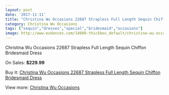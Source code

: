 ```yaml
---
layout: post
date: '2017-11-11'
title: "Christina Wu Occasions 22687 Strapless Full Length Sequin Chiffon Bridesmaid Dress"
category: Christina Wu Occasions
tags: ["sequin","dresses","special","bridesmaid","occasions"]
image: http://www.eudances.com/14609-thickbox_default/christina-wu-occasions-22687-strapless-full-length-sequin-chiffon-bridesmaid-dress.jpg
---
```

Christina Wu Occasions 22687 Strapless Full Length Sequin Chiffon Bridesmaid Dress

On Sales: **$229.99**
<a href="https://www.eudances.com/en/christina-wu-occasions/4370-christina-wu-occasions-22687-strapless-full-length-sequin-chiffon-bridesmaid-dress.html"><amp-img layout="responsive" width="600" height="600" src="//www.eudances.com/14609-thickbox_default/christina-wu-occasions-22687-strapless-full-length-sequin-chiffon-bridesmaid-dress.jpg" alt="Christina Wu Occasions 22687 Strapless Full Length Sequin Chiffon Bridesmaid Dress 0" /></a>
<a href="https://www.eudances.com/en/christina-wu-occasions/4370-christina-wu-occasions-22687-strapless-full-length-sequin-chiffon-bridesmaid-dress.html"><amp-img layout="responsive" width="600" height="600" src="//www.eudances.com/14613-thickbox_default/christina-wu-occasions-22687-strapless-full-length-sequin-chiffon-bridesmaid-dress.jpg" alt="Christina Wu Occasions 22687 Strapless Full Length Sequin Chiffon Bridesmaid Dress 1" /></a>
<a href="https://www.eudances.com/en/christina-wu-occasions/4370-christina-wu-occasions-22687-strapless-full-length-sequin-chiffon-bridesmaid-dress.html"><amp-img layout="responsive" width="600" height="600" src="//www.eudances.com/14612-thickbox_default/christina-wu-occasions-22687-strapless-full-length-sequin-chiffon-bridesmaid-dress.jpg" alt="Christina Wu Occasions 22687 Strapless Full Length Sequin Chiffon Bridesmaid Dress 2" /></a>
<a href="https://www.eudances.com/en/christina-wu-occasions/4370-christina-wu-occasions-22687-strapless-full-length-sequin-chiffon-bridesmaid-dress.html"><amp-img layout="responsive" width="600" height="600" src="//www.eudances.com/14611-thickbox_default/christina-wu-occasions-22687-strapless-full-length-sequin-chiffon-bridesmaid-dress.jpg" alt="Christina Wu Occasions 22687 Strapless Full Length Sequin Chiffon Bridesmaid Dress 3" /></a>
<a href="https://www.eudances.com/en/christina-wu-occasions/4370-christina-wu-occasions-22687-strapless-full-length-sequin-chiffon-bridesmaid-dress.html"><amp-img layout="responsive" width="600" height="600" src="//www.eudances.com/14610-thickbox_default/christina-wu-occasions-22687-strapless-full-length-sequin-chiffon-bridesmaid-dress.jpg" alt="Christina Wu Occasions 22687 Strapless Full Length Sequin Chiffon Bridesmaid Dress 4" /></a>

Buy it: [Christina Wu Occasions 22687 Strapless Full Length Sequin Chiffon Bridesmaid Dress](https://www.eudances.com/en/christina-wu-occasions/4370-christina-wu-occasions-22687-strapless-full-length-sequin-chiffon-bridesmaid-dress.html "Christina Wu Occasions 22687 Strapless Full Length Sequin Chiffon Bridesmaid Dress")

View more: [Christina Wu Occasions](https://www.eudances.com/en/59-christina-wu-occasions "Christina Wu Occasions")